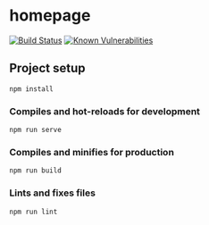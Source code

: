 # homepage
[![Build Status](https://travis-ci.org/FJancsi/homepage.svg?branch=master)](https://travis-ci.org/FJancsi/homepage)
[![Known Vulnerabilities](https://snyk.io//test/github/FJancsi/homepage/badge.svg?targetFile=package.json)](https://snyk.io//test/github/FJancsi/homepage?targetFile=package.json)


## Project setup
```
npm install
```

### Compiles and hot-reloads for development
```
npm run serve
```

### Compiles and minifies for production
```
npm run build
```

### Lints and fixes files
```
npm run lint
```
